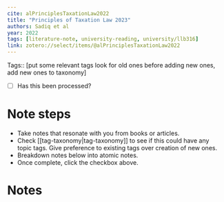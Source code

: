 ```yaml
---
cite: alPrinciplesTaxationLaw2022
title: "Principles of Taxation Law 2023"
authors: Sadiq et al
year: 2022
tags: [literature-note, university-reading, university/llb316]
link: zotero://select/items/@alPrinciplesTaxationLaw2022
---
```


Tags:: [put some relevant tags look for old ones before adding new ones,  add new ones to taxonomy] 

- [ ] Has this been processed?

# Note steps
- Take notes that resonate with you from books or articles.
- Check [[tag-taxonomy|tag-taxonomy]] to see if this could have any topic tags. Give preference to existing tags over creation of new ones.
- Breakdown notes below into atomic notes.
- Once complete, click the checkbox above.



# Notes



